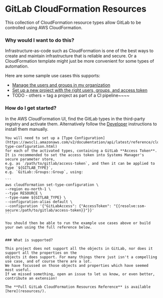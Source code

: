 # GitLab CloudFormation Resources

This collection of CloudFormation resource types allow GitLab to be controlled using AWS CloudFormation.

### Why would I want to do this?

Infrastructure-as-code such as CloudFormation is one of the best ways to create and maintain infrastructure that is reliable and secure. Or a CloudFormation template might just be more convenient for some types of automation.

Here are some sample use cases this supports:

* [Manage the users and groups in my organization](stories/org-group-user-management/)
* [Set up a new project with the right users, groups, and access token](stories/starting-a-project/)
* TODO - others = tag a project as part of a CI pipeline~~~~

### How do I get started?

In the AWS CloudFormation UI, find the GitLab types in the third-party registry and activate them.
Alternatively follow the [Developer](../dev) instructions to install them manually.
~~~~
You will need to set up a [Type Configuration](https://awscli.amazonaws.com/v2/documentation/api/latest/reference/cloudformation/set-type-configuration.html)
for each of the activated types, containing a GitLab **Access Token**.
It is recommended to set the access token into Systems Manager's secure parameter store,
e.g. as `/path/to/gitlab/access-token`, and then it can be applied to type `${GITLAB_TYPE}`,
e.g. `GitLab::Groups::Group`, using:

```
aws cloudformation set-type-configuration \
--region eu-north-1 \
--type RESOURCE \
--type-name ${GITLAB_TYPE} \
--configuration-alias default \
--configuration '{"GitLabAccess": {"AccessToken": "{{resolve:ssm-secure:/path/to/gitlab/access-token}}"}}'
```

You should then be able to run the example use cases above or build your own using the full reference below.


### What is supported?

This project does not support all the objects in GitLab, nor does it support all the properties on the
objects it does support. For many things there just isn't a compelling use case, and of course there are a lot.
We have focussed on those objects and properties which have seemed most useful.
If we missed something, open an issue to let us know, or even better, contribute an extension!

The **Full GitLab CloudFormation Resources Reference** is available [here](resources/).
